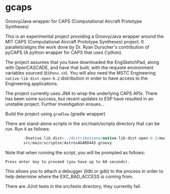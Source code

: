 # gcaps
Groovy/Java wrapper for CAPS (Computational Aircraft Prototype Syntheses)

This is an experimental project providing a Groovy/Java wrapper around the MIT CAPS (Computational Aircraft Prototype Syntheses) project. It parallels/aligns the work done by Dr. Ryan Durscher's contribution of pyCAPS (A python wrapper for CAPS that uses Cython).

The project assumes that you have downloaded the EngSketchPad, along with OpenCASCADE, and have that built, with the requiste environment variables sourced (`ESPenv.sh`). You will also need the MSTC Engineering `native-lib-dist-open-6.2` distribution in order to have access to the Engineering applications.

The project currently uses JNA to wrap the underlying CAPS APIs. There has been some success, but recent updates to ESP have resulted in an unstable project. Further investigation ensues...

Build the project using `gradlew` (gradle wrapper)

There are stand-alone scripts in the src/main/scripts directory that can be run. Run it as follows:

```groovy -Djna.library.path=$ESP_ROOT/lib \
        -Dnative.lib.dist=../distributions/native-lib-dist-open-6.2/mac \
        src/main/scriptsn/AstrosAGARD445.groovy
```        

Note that when running the script, you will be prompted as follows:

`Press enter key to proceed (you have up to 60 seconds).`

This allows you to attach a debugger (lldb or gdb) to the process in order to help determine where the EXC_BAD_ACCESS is coming from.

There are JUnit tests in the src/tests directory, they currently fail.
